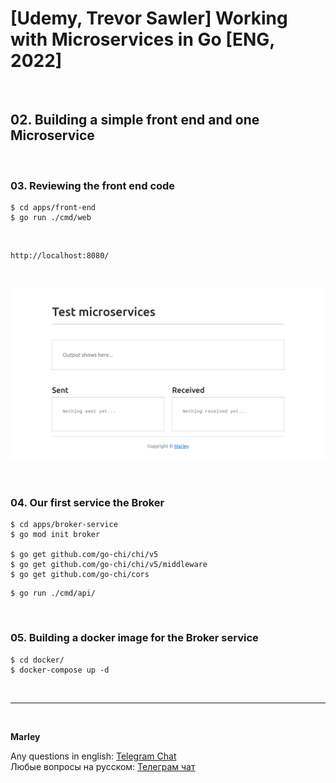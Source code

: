 # [Udemy, Trevor Sawler] Working with Microservices in Go [ENG, 2022]

<br/>

## 02. Building a simple front end and one Microservice

<br/>

### 03. Reviewing the front end code

```
$ cd apps/front-end
$ go run ./cmd/web
```

<br/>

```
http://localhost:8080/
```

<br/>

![Application](/img/pic-m02-img01.png?raw=true)

<br/>

### 04. Our first service the Broker

```
$ cd apps/broker-service
$ go mod init broker

$ go get github.com/go-chi/chi/v5
$ go get github.com/go-chi/chi/v5/middleware
$ go get github.com/go-chi/cors
```

```
$ go run ./cmd/api/
```

<br/>

### 05. Building a docker image for the Broker service

```
$ cd docker/
$ docker-compose up -d
```

<br/>

---

<br/>

**Marley**

Any questions in english: <a href="https://jsdev.org/chat/">Telegram Chat</a>  
Любые вопросы на русском: <a href="https://jsdev.ru/chat/">Телеграм чат</a>
